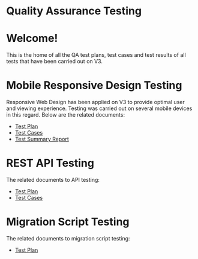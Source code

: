 # Quality Assurance Testing



# Welcome!

This is the home of all the QA test plans, test cases and test results of all
tests that have been carried out on V3.

# Mobile Responsive Design Testing

Responsive Web Design has been applied on V3 to provide optimal user and
viewing experience. Testing was carried out on several mobile devices in this
regard. Below are the related documents:

  * [Test Plan](https://docs.google.com/a/ushahidi.com/document/d/1qQj3nqGv42AxZeTj6j6ns00jrvL4NQee_IXn3e-Z4_o/edit)
  * [Test Cases](https://docs.google.com/a/ushahidi.com/spreadsheet/ccc?key=0AliZbFolxKNedEpWZ0F3TFhRSGVCUjdWcVdsbVR2bWc&usp=sharing)
  * [Test Summary Report](https://docs.google.com/a/ushahidi.com/document/d/1VDDtn6mZaGszo0HKsIRSf6CqLOgqTvrE1pqDYwwiEw8/edit?usp=sharing)

# REST API Testing

The related documents to API testing:

  * [Test Plan](https://docs.google.com/a/ushahidi.com/document/d/1Ma5eFzmmMId87aG43UZ1feumQ2wdx0opX8ky4yeyic4/edit?usp=sharing)
  * [Test Cases](https://docs.google.com/a/ushahidi.com/spreadsheet/ccc?key=0AliZbFolxKNedHN2NEdRbzdjZXltb1pQMFFoT3FqS0E&usp=sharing)

# Migration Script Testing

The related documents to migration script testing:

  * [Test Plan](https://docs.google.com/a/ushahidi.com/document/d/1ZfMJm-k9OjS7n3LKb8-22lpvukikbZeb4nRkKfPaJfg/edit?usp=sharing)

